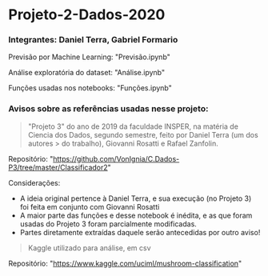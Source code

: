 # Projeto-2-Dados-2020
### Integrantes: Daniel Terra, Gabriel Formario

Previsão por Machine Learning: "Previsão.ipynb"

Análise exploratória do dataset: "Análise.ipynb"

Funções usadas nos notebooks: "Funções.ipynb"

### Avisos sobre as referências usadas nesse projeto:

> "Projeto 3" do ano de 2019 da faculdade INSPER, na matéria de Ciencia dos Dados, segundo semestre, feito por Daniel Terra (um dos autores > do trabalho), Giovanni Rosatti e Rafael Zanfolin.

Repositório: "https://github.com/VonIgnia/C.Dados-P3/tree/master/Classificador2"

Considerações:

* A ideia original pertence à Daniel Terra, e sua execução (no Projeto 3) foi feita em conjunto com Giovanni Rosatti
* A maior parte das funções e desse notebook é inédita, e as que foram usadas do Projeto 3 foram parcialmente modificadas.
* Partes diretamente extraídas daquele serão antecedidas por outro aviso!

> Kaggle utilizado para análise, em csv

Repositório: "https://www.kaggle.com/uciml/mushroom-classification"

> 
